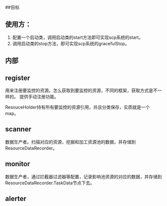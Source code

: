 
##目标



使用方：
-

1.  配置一个启动类，调用启动类的start方法即可实现scp系统的start。
2. 调用启动类的stop方法，即可实现scp系统的gracefulStop。


内部
-
register
-
用来注册要监控的资源。怎么获取到要监控的资源，不同的框架，获取方式是不一样的。
提供手动注册功能。

ResouceHolder持有所有要监控的资源引用，并且分类保存，实质就是一个map。

scanner
-

数据生产者。扫描对应的资源，挖掘和加工资源池的数据，并存储到 ResourceDataRecorder。

monitor
-

数据生产者，通过拦截器过滤器等配置，记录影响池资源的对应的数据，并存储到ResourceDataRecorder.TaskData节点下去。

alerter
-

